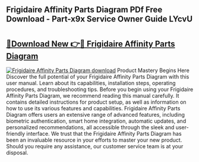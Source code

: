 ## Frigidaire Affinity Parts Diagram PDf Free Download - Part-x9x Service Owner Guide LYcvU

# <h2><a href="http://dfu956w.blite.top/?on=Frigidaire+Affinity+Parts+Diagram">🔗Download New 👉🔴 Frigidaire Affinity Parts Diagram</a></h2>

[![Frigidaire Affinity Parts Diagram download](https://i.imgur.com/lujVjoI.png)](http://dfu956w.blite.top/?on=Frigidaire+Affinity+Parts+Diagram)
Product Mastery Begins Here Discover the full potential of your Frigidaire Affinity Parts Diagram with this user manual. Learn about its capabilities, installation steps, operating procedures, and troubleshooting tips. Before you begin using your Frigidaire Affinity Parts Diagram, we recommend reading this manual carefully. It contains detailed instructions for product setup, as well as information on how to use its various features and capabilities. Frigidaire Affinity Parts Diagram offers users an extensive range of advanced features, including biometric authentication, smart home integration, automatic updates, and personalized recommendations, all accessible through the sleek and user-friendly interface. We trust that the Frigidaire Affinity Parts Diagram has been an invaluable resource in your efforts to master your new product. Should you require any assistance, our customer service team is at your disposal.
